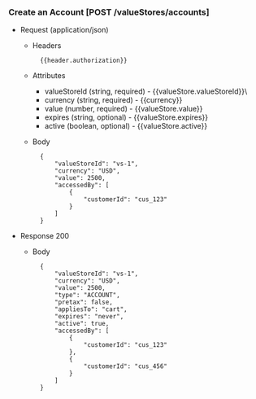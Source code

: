 ### Create an Account [POST /valueStores/accounts]

+ Request (application/json)
    + Headers
    
            {{header.authorization}}

    + Attributes
        + valueStoreId (string, required) - {{valueStore.valueStoreId}}\
        + currency (string, required) - {{currency}}
        + value (number, required) - {{valueStore.value}}
        + expires (string, optional) - {{valueStore.expires}}
        + active (boolean, optional) - {{valueStore.active}}
        
    + Body 
    
            {
                "valueStoreId": "vs-1",
                "currency": "USD",
                "value": 2500,
                "accessedBy": [
                    {
                        "customerId": "cus_123"
                    }
                ]
            }
    
+ Response 200

    + Body
    
            {
                "valueStoreId": "vs-1",
                "currency": "USD",
                "value": 2500, 
                "type": "ACCOUNT",
                "pretax": false,
                "appliesTo": "cart",
                "expires": "never",
                "active": true,
                "accessedBy": [
                    {
                        "customerId": "cus_123"        
                    },
                    {
                        "customerId": "cus_456"        
                    }
                ]
            }